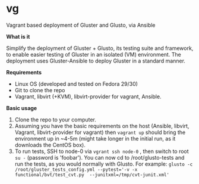 # vg
Vagrant based deployment of Gluster and Glusto, via Ansible

**What is it**

Simplify the deployment of Gluster + Glusto, its testing suite and framework, to enable easier testing of Gluster in an isolated (VM) environment.
The deployment uses Gluster-Ansible to deploy Gluster in a standard manner.

**Requirements**

- Linux OS (developed and tested on Fedora 29/30)
- Git to clone the repo
- Vagrant, libvirt (+KVM), libvirt-provider for vagrant, Ansible.

**Basic usage**

1. Clone the repo to your computer.
2. Assuming you have the basic requirements on the host (Ansible, libvirt, Vagrant, libvirt-provider for vagrant) then ```vagrant up``` should bring the environment up in ~4-5m (might take longer in the initial run, as it downloads the CentOS box).
3. To run tests, SSH to node-0 via ```vgrant ssh node-0``` , then switch to root ```su -``` (password is 'foobar').
You can now cd to /root/glusto-tests and run the tests, as you would normally with Glusto.
For example:
```glusto -c /root/gluster_tests_config.yml --pytest='-v -x functional/bvt/test_cvt.py  --junitxml=/tmp/cvt-junit.xml'```
